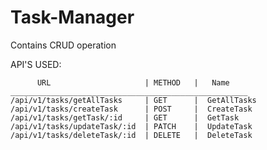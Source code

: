 # Task-Manager
Contains CRUD operation

API'S USED:

          URL                     | METHOD   |   Name
    _____________________________________________________     
    /api/v1/tasks/getAllTasks     | GET      |  GetAllTasks
    /api/v1/tasks/createTask      | POST     |  CreateTask
    /api/v1/tasks/getTask/:id     | GET      |  GetTask
    /api/v1/tasks/updateTask/:id  | PATCH    |  UpdateTask
    /api/v1/tasks/deleteTask/:id  | DELETE   |  DeleteTask
